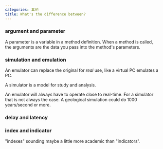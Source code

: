 ```yaml
---
categories: 其他
title: What's the difference between?
---
```


### **argument** and **parameter**

A parameter is a variable in a method definition. When a method is called, the arguments are the data you pass into the method's parameters. 

### **simulation** and **emulation**

An emulator can replace the original for *real* use, like a virtual PC emulates a PC.

A simulator is a model for study and analysis.

An emulator will always have to operate close to real-time. For a simulator that is not always the case. A geological simulation could do 1000 years/second or more.

### **delay** and **latency**



### **index** and **indicator**

"indexes" sounding maybe a little more academic than "indicators". 

